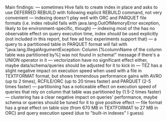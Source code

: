 Main findings:
— sometimes Hive fails to create index in place and asks to use DEFERRED REBUILD with following explicit REBUILD command, not very convenient
— indexing doesn't play well with ORC and PARQUET file formats (i.e. index rebuild fails with java.lang.OutOfMemoryError exception, likely to be environment-specific, though)
— indexing most of the has no observable effect on query execution time, index _should_ be used explicitly (not included in this report, but few ad hoc experiments support that)
— a query to a partitioned table in PARQUET format will fail with "java.lang.IllegalArgumentException: Column [%columnName of the column table was partitioned by%] was not found in schema!" message if there's a UNION operator in it
— vectorization have no significant effect either, maybe data/schema/queries should be adjusted for it to kick in
— TEZ has a slight negative impact on execution speed when used with a file in TEXTFORMAT format, but shows tremendous performance gains with AVRO (up to 2 times), RCFILE/ORC (up to 20 times faster) and PARQUET (2-5 times faster)
— partitioning has a noticeable effect on execution speed of queries that rely on column that table was partitioned by (1.5-2 times faster)
— clustering has a clear negative impact on queries' performance, maybe schema or queries should be tuned for it to give positive effect
— file format has a great effect on table size (from 670 MB in TEXTFORMAT to 27 MB in ORC) and query execution speed (due to "built-in indexes" I guess)